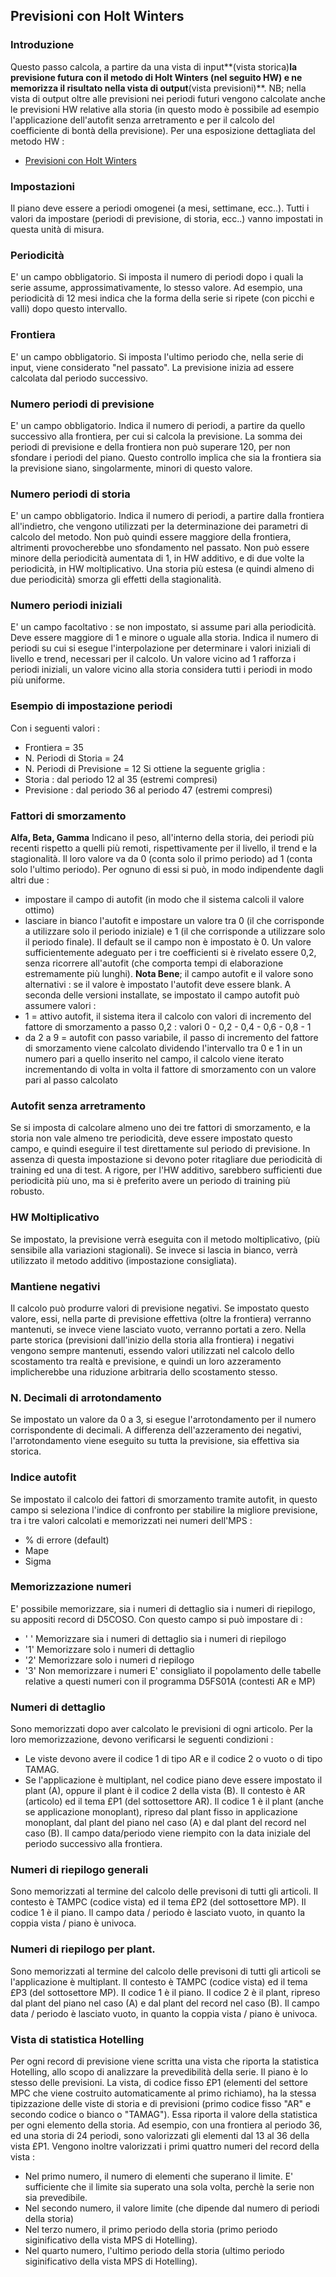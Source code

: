 ## Previsioni con Holt Winters
### Introduzione
Questo passo calcola, a partire da una vista di input**(vista storica)**la previsione futura con il metodo di Holt Winters (nel seguito HW) e ne memorizza il risultato nella vista di output**(vista previsioni)**. NB; nella vista di output oltre alle previsioni nei periodi futuri vengono calcolate anche le previsioni HW relative alla storia (in questo modo è possibile ad esempio l'applicazione dell'autofit senza arretramento e per il calcolo del coefficiente di bontà della previsione).
Per una esposizione dettagliata del metodo HW : 
- [Previsioni con Holt Winters](Sorgenti/MB/DOC/B£MATE_01)
### Impostazioni
Il piano deve essere a periodi omogenei (a mesi, settimane, ecc..). Tutti i valori da impostare (periodi di previsione, di storia, ecc..) vanno impostati in questa unità di misura.
### Periodicità
E' un campo obbligatorio. Si imposta il numero di periodi dopo i quali la serie assume, approssimativamente, lo stesso valore. Ad esempio, una periodicità di 12 mesi indica che la forma della serie si ripete (con picchi e valli) dopo questo intervallo.
### Frontiera
E' un campo obbligatorio. Si imposta l'ultimo periodo che, nella serie di input, viene considerato "nel passato". La previsione inizia ad essere calcolata dal periodo successivo.

### Numero periodi di previsione
E' un campo obbligatorio. Indica il numero di periodi, a partire da quello successivo alla frontiera, per cui si calcola la previsione. La somma dei periodi di previsione e della frontiera non può superare 120, per non sfondare i periodi del piano. Questo controllo implica che sia la frontiera sia la previsione siano, singolarmente, minori di questo valore.

### Numero periodi di storia
E' un campo obbligatorio. Indica il numero di periodi, a partire dalla frontiera all'indietro, che vengono utilizzati per la determinazione dei parametri di calcolo del metodo. Non può quindi essere maggiore della frontiera, altrimenti provocherebbe uno sfondamento nel passato.
Non può essere minore della periodicità aumentata di 1, in HW additivo, e di due volte la periodicità, in HW moltiplicativo. Una storia più estesa (e quindi almeno di due periodicità) smorza gli effetti della stagionalità.
### Numero periodi iniziali
E' un campo facoltativo :  se non impostato, si assume pari alla periodicità. Deve essere maggiore di 1 e minore o uguale alla storia. Indica il numero di periodi su cui si esegue l'interpolazione per determinare i valori iniziali  di livello e trend, necessari per il calcolo. Un valore vicino ad 1 rafforza i periodi iniziali, un valore vicino alla storia considera tutti i periodi in modo più uniforme.
### Esempio di impostazione periodi
Con i seguenti valori : 
* Frontiera = 35
* N. Periodi di Storia = 24
* N. Periodi di Previsione = 12
Si ottiene la seguente griglia : 
* Storia :  dal periodo 12 al 35 (estremi compresi)
* Previsione :  dal periodo 36 al periodo 47 (estremi compresi)
### Fattori di smorzamento
**Alfa, Beta, Gamma**
Indicano il peso, all'interno della storia, dei periodi più recenti rispetto a quelli  più remoti, rispettivamente per il livello, il trend e la stagionalità. Il loro valore va da 0 (conta solo il primo periodo) ad 1 (conta solo l'ultimo periodo). Per ognuno di essi si può, in modo indipendente dagli altri due : 
* impostare il campo di autofit (in modo che il sistema calcoli il valore ottimo)
* lasciare in bianco l'autofit e impostare un valore tra 0 (il che corrisponde a utilizzare solo il periodo iniziale) e 1 (il che corrisponde a utilizzare solo il periodo finale). Il default se il campo non è impostato è 0.
Un valore sufficientemente adeguato per i tre coefficienti si è rivelato essere 0,2, senza ricorrere all'autofit (che comporta tempi di elaborazione estremamente più lunghi).
__Nota Bene__; il campo autofit e il valore sono alternativi :  se il valore è impostato l'autofit deve essere blank.
A seconda delle versioni installate, se impostato il campo autofit può assumere valori : 
* 1 = attivo autofit, il sistema itera il calcolo con valori di incremento del fattore di smorzamento a passo 0,2 :  valori 0 - 0,2 - 0,4 - 0,6 - 0,8 - 1
* da 2 a 9 = autofit con passo variabile, il passo di incremento del fattore di smorzamento viene calcolato dividendo l'intervallo tra 0 e 1 in un numero pari a quello inserito nel campo, il calcolo viene iterato incrementando di volta in volta il fattore di smorzamento con un valore pari al passo calcolato

### Autofit senza arretramento
Se si imposta di calcolare almeno uno dei tre fattori di smorzamento, e la storia non vale almeno tre periodicità, deve essere impostato questo campo, e quindi eseguire  il test direttamente sul periodo di previsione. In assenza di questa impostazione si devono poter ritagliare due periodicità di training ed una di test. A rigore, per l'HW additivo, sarebbero sufficienti due periodicità più uno, ma si è preferito  avere un periodo di training più robusto.
### HW Moltiplicativo
Se impostato, la previsione verrà eseguita con il metodo moltiplicativo, (più sensibile alla variazioni stagionali). Se invece si lascia in bianco, verrà utilizzato il metodo additivo (impostazione consigliata).
### Mantiene negativi
Il calcolo può produrre valori di previsione negativi. Se impostato questo valore, essi, nella parte di previsione effettiva (oltre la frontiera) verranno mantenuti, se invece viene lasciato vuoto, verranno portati a zero. Nella parte storica (previsioni dall'inizio della storia alla frontiera) i negativi vengono sempre mantenuti, essendo valori utilizzati nel calcolo dello scostamento tra realtà e previsione, e quindi un loro azzeramento implicherebbe una riduzione arbitraria dello scostamento stesso.

### N. Decimali di arrotondamento
Se impostato un valore da 0 a 3, si esegue l'arrotondamento per il numero corrispondente di decimali. A differenza dell'azzeramento dei negativi, l'arrotondamento viene eseguito su tutta la previsione, sia effettiva sia storica.
### Indice autofit
Se impostato il calcolo dei fattori di smorzamento tramite autofit, in questo campo si seleziona l'indice di confronto per stabilire la migliore previsione, tra i tre valori calcolati e memorizzati nei numeri dell'MPS : 
* % di errore (default)
* Mape
* Sigma
### Memorizzazione numeri
E' possibile memorizzare, sia i numeri di dettaglio sia i numeri di riepilogo, su appositi record di D5COSO.
Con questo campo si può impostare di : 
* ' ' Memorizzare sia i numeri di dettaglio sia i numeri di riepilogo
* '1' Memorizzare solo i numeri di dettaglio
* '2' Memorizzare solo i numeri d riepilogo
* '3' Non memorizzare i numeri
E' consigliato il popolamento delle tabelle relative a questi numeri con il programma D5FS01A (contesti AR e MP)
### Numeri di dettaglio
Sono memorizzati dopo aver calcolato le previsioni di ogni articolo. Per la loro memorizzazione, devono verificarsi le seguenti condizioni : 
* Le viste devono avere il codice 1 di tipo AR e il codice 2 o vuoto o di tipo TAMAG.
* Se l'applicazione è multiplant, nel codice piano deve essere impostato il plant (A), oppure il plant è il codice 2 della vista (B).
Il contesto è AR (articolo) ed il tema £P1 (del sottosettore AR). Il codice 1 è il plant (anche se applicazione monoplant), ripreso dal plant fisso in applicazione monoplant, dal plant del piano nel caso (A) e dal plant del record nel caso (B). Il campo data/periodo viene riempito con la data iniziale del periodo successivo alla frontiera.
### Numeri di riepilogo generali
Sono memorizzati al termine del calcolo delle previsoni di tutti gli articoli. Il contesto è TAMPC (codice vista) ed il tema £P2 (del sottosettore MP). Il codice 1 è il piano. Il campo data / periodo è lasciato vuoto, in quanto la coppia vista / piano è univoca.
### Numeri di riepilogo per plant.
Sono memorizzati al termine del calcolo delle previsoni di tutti gli articoli se l'applicazione è multiplant. Il contesto è TAMPC (codice vista) ed il tema £P3 (del sottosettore MP). Il codice 1 è il piano. Il codice 2 è il plant, ripreso dal plant del piano nel caso (A) e dal plant del record nel caso (B). Il campo data / periodo è lasciato vuoto, in quanto la coppia vista / piano è univoca.
### Vista di statistica Hotelling
Per ogni record di previsione viene scritta una vista che riporta la statistica Hotelling, allo scopo di analizzare la prevedibilità della serie. Il piano è lo stesso delle previsioni. La vista, di codice fisso £P1 (elementi del settore MPC che viene costruito automaticamente al primo richiamo), ha la stessa tipizzazione delle viste di storia e di previsioni (primo codice fisso "AR" e secondo codice o bianco o "TAMAG"). Essa riporta il valore della statistica per ogni elemento della storia. Ad esempio, con una frontiera al periodo 36, ed una storia di 24 periodi, sono valorizzati gli elementi dal 13 al 36 della vista £P1. Vengono inoltre valorizzati i primi quattro numeri del record della vista : 
 - Nel primo numero, il numero di elementi che superano il limite. E' sufficiente che il limite sia superato una sola volta, perchè la serie non sia prevedibile.
 - Nel secondo numero, il valore limite (che dipende dal numero di periodi della storia)
 - Nel terzo numero, il primo periodo della storia (primo periodo siginificativo della vista MPS di Hotelling).
 - Nel quarto numero, l'ultimo periodo della storia (ultimo periodo siginificativo della vista MPS di Hotelling).
